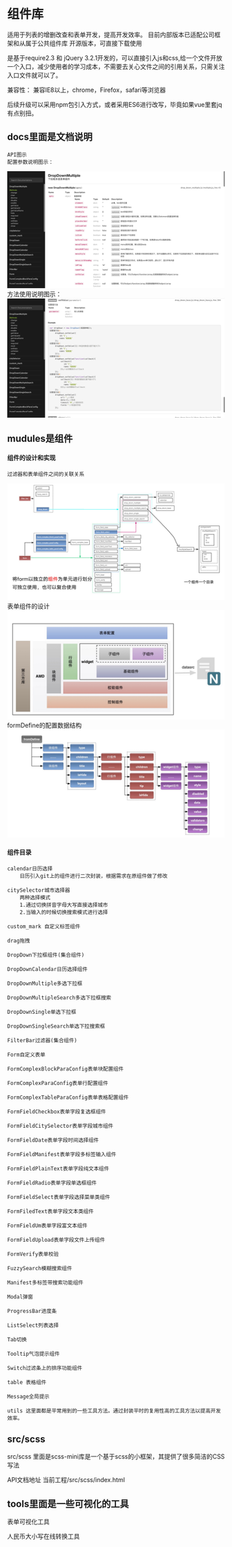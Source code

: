 # 组件库

适用于列表的增删改查和表单开发，提高开发效率。
目前内部版本已适配公司框架和从属于公共组件库
开源版本，可直接下载使用

是基于require2.3 和 jQuery 3.2.1开发的，可以直接引入js和css,给一个文件开放一个入口，减少使用者的学习成本，不需要去关心文件之间的引用关系，只需关注入口文件就可以了。

兼容性：
兼容IE8以上，chrome，Firefox，safari等浏览器

后续升级可以采用npm包引入方式，或者采用ES6进行改写，毕竟如果vue里套jq有点别扭。


## docs里面是文档说明

    API图示
    配置参数说明图示：
![image-20200329152442666](docs/api-opts.jpg)
    方法使用说明图示：
![image-20200329152442666](docs/api-methods.jpg)

## mudules是组件

####     组件的设计和实现
    过滤器和表单组件之间的关联关系
![image-20200329152442666](docs/form1.jpg)
    表单组件的设计
![image-20200329152442666](docs/form2.jpg)
    formDefine的配置数据结构
![image-20200329152442666](docs/form3.jpg)

####     组件目录
    calendar日历选择
        日历引入git上的组件进行二次封装，根据需求在原组件做了修改

    citySelector城市选择器
        两种选择模式
        1.通过切换拼音字母大写直接选择城市
        2.当输入的时候切换搜索模式进行选择

    custom_mark 自定义标签组件

    drag拖拽

    DropDown下拉框组件(集合组件)

    DropDownCalendar日历选择组件

    DropDownMultiple多选下拉框

    DropDownMultipleSearch多选下拉框搜索

    DropDownSingle单选下拉框

    DropDownSingleSearch单选下拉搜索框

    FilterBar过滤器(集合组件)

    Form自定义表单

    FormComplexBlockParaConfig表单块配置组件

    FormComplexParaConfig表单行配置组件

    FormComplexTableParaConfig表单表格配置组件

    FormFieldCheckbox表单字段复选框组件

    FormFieldCitySelector表单字段城市组件

    FormFieldDate表单字段时间选择组件

    FormFieldManifest表单字段多标签输入组件

    FormFieldPlainText表单字段纯文本组件

    FormFieldRadio表单字段单选框组件

    FormFieldSelect表单字段选择菜单类组件

    FormFiledText表单字段文本类组件

    FormFieldUm表单字段富文本组件

    FormFieldUpload表单字段文件上传组件

    FormVerify表单校验

    FuzzySearch模糊搜索组件

    Manifest多标签带搜索功能组件

    Modal弹窗

    ProgressBar进度条

    ListSelect列表选择

    Tab切换

    Tooltip气泡提示组件

    Switch过滤条上的排序功能组件

    table 表格组件

    Message全局提示

    utils 这里面都是平常用到的一些工具方法。通过封装平时的复用性高的工具方法以提高开发效率。


## src/scss

src/scss 里面是scss-mini库是一个基于scss的小框架，其提供了很多简洁的CSS写法

API文档地址 当前工程/src/scss/index.html


## tools里面是一些可视化的工具

表单可视化工具

人民币大小写在线转换工具

